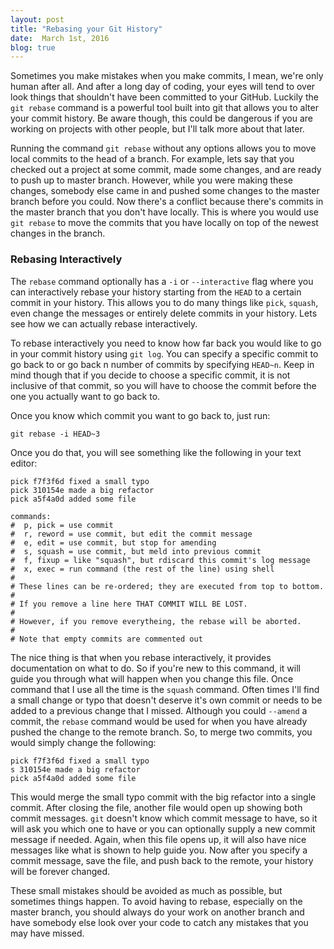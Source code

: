 ```yaml
---
layout: post
title: "Rebasing your Git History"
date:  March 1st, 2016
blog: true
---
```


Sometimes you make mistakes when you make commits, I mean, we're only human after all. And after a long day of coding, your eyes will tend to over look things that shouldn't have been committed to your GitHub. Luckily the `git rebase` command is a powerful tool built into git that allows you to alter your commit history. Be aware though, this could be dangerous if you are working on projects with other people, but I'll talk more about that later.

Running the command `git rebase` without any options allows you to move local commits to the head of a branch. For example, lets say that you checked out a project at some commit, made some changes, and are ready to push up to master branch. However, while you were making these changes, somebody else came in and pushed some changes to the master branch before you could. Now there's a conflict because there's commits in the master branch that you don't have locally. This is where you would use `git rebase` to move the commits that you have locally on top of the newest changes in the branch.  

### Rebasing Interactively

The `rebase` command optionally has a `-i` or `--interactive` flag where you can interactively rebase your history starting from the `HEAD` to a certain commit in your history. This allows you to do many things like `pick`, `squash`, even change the messages or entirely delete commits in your history. Lets see how we can actually rebase interactively.

To rebase interactively you need to know how far back you would like to go in your commit history using `git log`. You can specify a specific commit to go back to or go back n number of commits by specifying `HEAD~n`. Keep in mind though that if you decide to choose a specific commit, it is not inclusive of that commit, so you will have to choose the commit before the one you actually want to go back to.

Once you know which commit you want to go back to, just run:

`git rebase -i HEAD~3` 

Once you do that, you will see something like the following in your text editor:

    pick f7f3f6d fixed a small typo
    pick 310154e made a big refactor
    pick a5f4a0d added some file

    commands:
    #  p, pick = use commit
    #  r, reword = use commit, but edit the commit message
    #  e, edit = use commit, but stop for amending
    #  s, squash = use commit, but meld into previous commit
    #  f, fixup = like "squash", but rdiscard this commit's log message
    #  x, exec = run command (the rest of the line) using shell
    #
    # These lines can be re-ordered; they are executed from top to bottom.
    #
    # If you remove a line here THAT COMMIT WILL BE LOST.
    #
    # However, if you remove everytheing, the rebase will be aborted.
    #
    # Note that empty commits are commented out

The nice thing is that when you rebase interactively, it provides documentation on what to do. So if you're new to this command, it will guide you through what will happen when you change this file. Once command that I use all the time is the `squash` command. Often times I'll find a small change or typo that doesn't deserve it's own commit or needs to be added to a previous change that I missed. Although you could `--amend` a commit, the `rebase` command would be used for when you have already pushed the change to the remote branch. So, to merge two commits, you would simply change the following: 

    pick f7f3f6d fixed a small typo
    s 310154e made a big refactor
    pick a5f4a0d added some file


This would merge the small typo commit with the big refactor into a single commit. After closing the file, another file would open up showing both commit messages. `git` doesn't know which commit message to have, so it will ask you which one to have or you can optionally supply a new commit message if needed. Again, when this file opens up, it will also have nice messages like what is shown to help guide you. Now after you specify a commit message, save the file, and push back to the remote, your history will be forever changed.

These small mistakes should be avoided as much as possible, but sometimes things happen. To avoid having to rebase, especially on the master branch, you should always do your work on another branch and have somebody else look over your code to catch any mistakes that you may have missed. 
